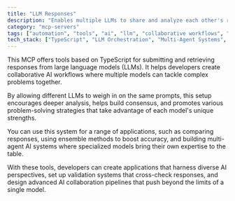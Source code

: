 ```yaml
---
title: "LLM Responses"
description: "Enables multiple LLMs to share and analyze each other's responses to the same prompt, facilitating collaborative problem-solving and multi-perspective analysis."
category: "mcp-servers"
tags: ["automation", "tools", "ai", "llm", "collaborative workflows", "multi-perspective analysis", "comparative analysis"]
tech_stack: ["TypeScript", "LLM Orchestration", "Multi-Agent Systems", "AI Collaboration", "Response Analysis", "Ensemble Methods"]
---
```


This MCP offers tools based on TypeScript for submitting and retrieving responses from large language models (LLMs). It helps developers create collaborative AI workflows where multiple models can tackle complex problems together.

By allowing different LLMs to weigh in on the same prompts, this setup encourages deeper analysis, helps build consensus, and promotes various problem-solving strategies that take advantage of each model's unique strengths.

You can use this system for a range of applications, such as comparing responses, using ensemble methods to boost accuracy, and building multi-agent AI systems where specialized models bring their own expertise to the table.

With these tools, developers can create applications that harness diverse AI perspectives, set up validation systems that cross-check responses, and design advanced AI collaboration pipelines that push beyond the limits of a single model.